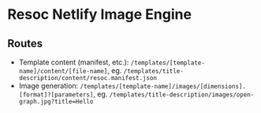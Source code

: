 # Resoc Netlify Image Engine

## Routes

- Template content (manifest, etc.):
`/templates/[template-name]/content/[file-name]`,
eg. `/templates/title-description/content/resoc.manifest.json`
- Image generation: `/templates/[template-name]/images/[dimensions].[format]?[parameters]`,
eg. `/templates/title-description/images/open-graph.jpg?title=Hello`
